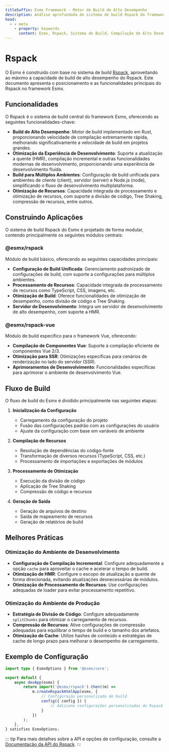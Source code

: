 ```yaml
---
titleSuffix: Esmx Framework - Motor de Build de Alto Desempenho
description: Análise aprofundada do sistema de build Rspack do framework Esmx, incluindo compilação de alto desempenho, build para múltiplos ambientes, otimização de recursos e outras funcionalidades principais, ajudando desenvolvedores a construir aplicações web modernas eficientes e confiáveis.
head:
  - - meta
    - property: keywords
      content: Esmx, Rspack, Sistema de Build, Compilação de Alto Desempenho, Atualização a Quente (HMR), Build para Múltiplos Ambientes, Tree Shaking, Divisão de Código, SSR, Otimização de Recursos, Eficiência de Desenvolvimento, Ferramenta de Build
---
```


# Rspack

O Esmx é construído com base no sistema de build [Rspack](https://rspack.dev/), aproveitando ao máximo a capacidade de build de alto desempenho do Rspack. Este documento apresenta o posicionamento e as funcionalidades principais do Rspack no framework Esmx.

## Funcionalidades

O Rspack é o sistema de build central do framework Esmx, oferecendo as seguintes funcionalidades-chave:

- **Build de Alto Desempenho**: Motor de build implementado em Rust, proporcionando velocidade de compilação extremamente rápida, melhorando significativamente a velocidade de build em projetos grandes.
- **Otimização da Experiência de Desenvolvimento**: Suporte a atualização a quente (HMR), compilação incremental e outras funcionalidades modernas de desenvolvimento, proporcionando uma experiência de desenvolvimento fluida.
- **Build para Múltiplos Ambientes**: Configuração de build unificada para ambientes de cliente (client), servidor (server) e Node.js (node), simplificando o fluxo de desenvolvimento multiplataforma.
- **Otimização de Recursos**: Capacidade integrada de processamento e otimização de recursos, com suporte a divisão de código, Tree Shaking, compressão de recursos, entre outros.

## Construindo Aplicações

O sistema de build Rspack do Esmx é projetado de forma modular, contendo principalmente os seguintes módulos centrais:

### @esmx/rspack

Módulo de build básico, oferecendo as seguintes capacidades principais:

- **Configuração de Build Unificada**: Gerenciamento padronizado de configurações de build, com suporte a configurações para múltiplos ambientes.
- **Processamento de Recursos**: Capacidade integrada de processamento de recursos como TypeScript, CSS, imagens, etc.
- **Otimização de Build**: Oferece funcionalidades de otimização de desempenho, como divisão de código e Tree Shaking.
- **Servidor de Desenvolvimento**: Integra um servidor de desenvolvimento de alto desempenho, com suporte a HMR.

### @esmx/rspack-vue

Módulo de build específico para o framework Vue, oferecendo:

- **Compilação de Componentes Vue**: Suporte à compilação eficiente de componentes Vue 2/3.
- **Otimização para SSR**: Otimizações específicas para cenários de renderização no lado do servidor (SSR).
- **Aprimoramentos de Desenvolvimento**: Funcionalidades específicas para aprimorar o ambiente de desenvolvimento Vue.

## Fluxo de Build

O fluxo de build do Esmx é dividido principalmente nas seguintes etapas:

1. **Inicialização da Configuração**
   - Carregamento da configuração do projeto
   - Fusão das configurações padrão com as configurações do usuário
   - Ajuste da configuração com base em variáveis de ambiente

2. **Compilação de Recursos**
   - Resolução de dependências do código-fonte
   - Transformação de diversos recursos (TypeScript, CSS, etc.)
   - Processamento de importações e exportações de módulos

3. **Processamento de Otimização**
   - Execução da divisão de código
   - Aplicação de Tree Shaking
   - Compressão de código e recursos

4. **Geração de Saída**
   - Geração de arquivos de destino
   - Saída de mapeamento de recursos
   - Geração de relatórios de build

## Melhores Práticas

### Otimização do Ambiente de Desenvolvimento

- **Configuração de Compilação Incremental**: Configure adequadamente a opção `cache` para aproveitar o cache e acelerar o tempo de build.
- **Otimização de HMR**: Configure o escopo de atualização a quente de forma direcionada, evitando atualizações desnecessárias de módulos.
- **Otimização de Processamento de Recursos**: Use configurações adequadas de loader para evitar processamento repetitivo.

### Otimização do Ambiente de Produção

- **Estratégia de Divisão de Código**: Configure adequadamente `splitChunks` para otimizar o carregamento de recursos.
- **Compressão de Recursos**: Ative configurações de compressão adequadas para equilibrar o tempo de build e o tamanho dos artefatos.
- **Otimização de Cache**: Utilize hashes de conteúdo e estratégias de cache de longo prazo para melhorar o desempenho de carregamento.

## Exemplo de Configuração

```ts title="src/entry.node.ts"
import type { EsmxOptions } from '@esmx/core';

export default {
    async devApp(esmx) {
        return import('@esmx/rspack').then((m) =>
            m.createRspackHtmlApp(esmx, {
                // Configuração personalizada de build
                config({ config }) {
                    // Adicione configurações personalizadas do Rspack aqui
                }
            })
        );
    },
} satisfies EsmxOptions;
```

::: tip
Para mais detalhes sobre a API e opções de configuração, consulte a [Documentação da API do Rspack](/api/app/rspack.html).
:::